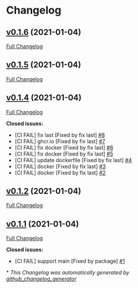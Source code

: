 # Changelog

## [v0.1.6](https://github.com/clszzyh/elixir_bot/tree/v0.1.6) (2021-01-04)

[Full Changelog](https://github.com/clszzyh/elixir_bot/compare/v0.1.5...v0.1.6)

## [v0.1.5](https://github.com/clszzyh/elixir_bot/tree/v0.1.5) (2021-01-04)

[Full Changelog](https://github.com/clszzyh/elixir_bot/compare/v0.1.4...v0.1.5)

## [v0.1.4](https://github.com/clszzyh/elixir_bot/tree/v0.1.4) (2021-01-04)

[Full Changelog](https://github.com/clszzyh/elixir_bot/compare/v0.1.2...v0.1.4)

**Closed issues:**

- \[CI FAIL\] fix last \[Fixed by fix last\] [\#8](https://github.com/clszzyh/elixir_bot/issues/8)
- \[CI FAIL\] ghcr.io \[Fixed by fix last\] [\#7](https://github.com/clszzyh/elixir_bot/issues/7)
- \[CI FAIL\] fix docker \[Fixed by fix last\] [\#6](https://github.com/clszzyh/elixir_bot/issues/6)
- \[CI FAIL\] fix docker \[Fixed by fix last\] [\#5](https://github.com/clszzyh/elixir_bot/issues/5)
- \[CI FAIL\] update dockerfile \[Fixed by fix last\] [\#4](https://github.com/clszzyh/elixir_bot/issues/4)
- \[CI FAIL\] docker \[Fixed by fix last\] [\#3](https://github.com/clszzyh/elixir_bot/issues/3)
- \[CI FAIL\] docker \[Fixed by fix last\] [\#2](https://github.com/clszzyh/elixir_bot/issues/2)

## [v0.1.2](https://github.com/clszzyh/elixir_bot/tree/v0.1.2) (2021-01-04)

[Full Changelog](https://github.com/clszzyh/elixir_bot/compare/v0.1.1...v0.1.2)

## [v0.1.1](https://github.com/clszzyh/elixir_bot/tree/v0.1.1) (2021-01-04)

[Full Changelog](https://github.com/clszzyh/elixir_bot/compare/a2b8f675b73a2d656e2f1858a2be7f95fc303d29...v0.1.1)

**Closed issues:**

- \[CI FAIL\] support main \[Fixed by package\] [\#1](https://github.com/clszzyh/elixir_bot/issues/1)



\* *This Changelog was automatically generated by [github_changelog_generator](https://github.com/github-changelog-generator/github-changelog-generator)*
